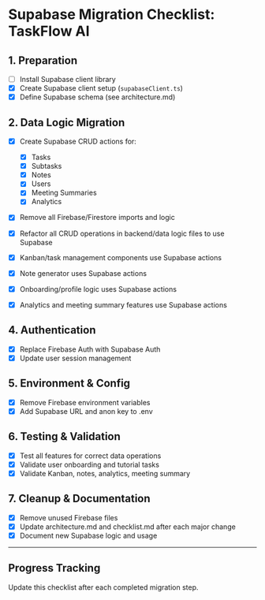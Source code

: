# Supabase Migration Checklist: TaskFlow AI

## 1. Preparation
- [ ] Install Supabase client library
- [x] Create Supabase client setup (`supabaseClient.ts`)
- [x] Define Supabase schema (see architecture.md)

## 2. Data Logic Migration
- [x] Create Supabase CRUD actions for:
    - [x] Tasks
    - [x] Subtasks
    - [x] Notes
    - [x] Users
    - [x] Meeting Summaries
    - [x] Analytics
- [x] Remove all Firebase/Firestore imports and logic
- [x] Refactor all CRUD operations in backend/data logic files to use Supabase

- [x] Kanban/task management components use Supabase actions
- [x] Note generator uses Supabase actions
- [x] Onboarding/profile logic uses Supabase actions
- [x] Analytics and meeting summary features use Supabase actions

## 4. Authentication
- [x] Replace Firebase Auth with Supabase Auth
- [x] Update user session management

## 5. Environment & Config
- [x] Remove Firebase environment variables
- [x] Add Supabase URL and anon key to .env

## 6. Testing & Validation
- [x] Test all features for correct data operations
- [x] Validate user onboarding and tutorial tasks
- [x] Validate Kanban, notes, analytics, meeting summary

## 7. Cleanup & Documentation
- [x] Remove unused Firebase files
- [x] Update architecture.md and checklist.md after each major change
- [x] Document new Supabase logic and usage

---

## Progress Tracking
Update this checklist after each completed migration step.

